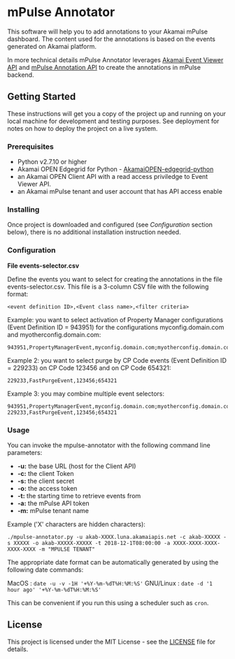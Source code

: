 # mPulse Annotator

This software will help you to add annotations to your Akamai mPulse dashboard. 
The content used for the annotations is based on the events generated on Akamai platform.

In more technical details mPulse Annotator leverages 
[Akamai Event Viewer API](https://developer.akamai.com/api/core_features/event_viewer/v1.html) 
and [mPulse Annotation API](https://developer.akamai.com/api/web_performance/mpulse_annotations/v1.html) 
to create the annotations in mPulse backend.

## Getting Started

These instructions will get you a copy of the project up and running on your local machine for development and testing purposes. 
See deployment for notes on how to deploy the project on a live system.

### Prerequisites

* Python v2.7.10 or higher
* Akamai OPEN Edgegrid for Python - [AkamaiOPEN-edgegrid-python](https://github.com/akamai/AkamaiOPEN-edgegrid-python)
* an Akamai OPEN Client API with a read access priviledge to Event Viewer API. 
* an Akamai mPulse tenant and user account that has API access enable

### Installing

Once project is downloaded and configured (see *Configuration* section below), there is no additional installation instruction needed.

### Configuration

**File events-selector.csv**

Define the events you want to select for creating the annotations in the file events-selector.csv. This file is a 3-column CSV file with the following format:

```
<event definition ID>,<Event class name>,<filter criteria>
```

Example: you want to select activation of Property Manager configurations (Event Definition ID = 943951) for the configurations myconfig.domain.com and myotherconfig.domain.com: 

```
943951,PropertyManagerEvent,myconfig.domain.com;myotherconfig.domain.com
```

Example 2: you want to select purge by CP Code events (Event Definition ID = 229233) on CP Code 123456 and on CP Code 654321:

```
229233,FastPurgeEvent,123456;654321
```

Example 3: you may combine multiple event selectors:

```
943951,PropertyManagerEvent,myconfig.domain.com;myotherconfig.domain.com
229233,FastPurgeEvent,123456;654321
```


### Usage

You can invoke the mpulse-annotator with the following command line parameters:

* **-u:** the base URL (host for the Client API)
* **-c:** the client Token
* **-s:** the client secret
* **-o:** the access token
* **-t:** the starting time to retrieve events from
* **-a:** the mPulse API token
* **-m:** mPulse tenant name



Example ('X' characters are hidden characters):

```
./mpulse-annotator.py -u akab-XXXX.luna.akamaiapis.net -c akab-XXXXX -s XXXXX -o akab-XXXXX-XXXXX -t 2018-12-1T08:00:00 -a XXXX-XXXX-XXXX-XXXX-XXXX -m "MPULSE TENANT"
```

The appropriate date format can be automatically generated by using the following date commands:

MacOS : `date -u -v -1H '+%Y-%m-%dT%H:%M:%S'`
GNU/Linux : `date -d '1 hour ago' '+%Y-%m-%dT%H:%M:%S'`

This can be convenient if you run this using a scheduler such as `cron`.

## License

This project is licensed under the MIT License - see the [LICENSE](LICENSE) file for details.
